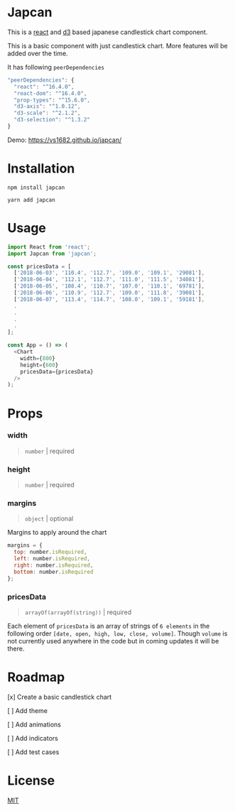 # Japcan

This is a [react](https://github.com/facebook/react/) and [d3](https://github.com/d3/d3) based japanese candlestick chart component.

This is a basic component with just candlestick chart. More features will be added over the time.

It has following `peerDependencies`

```js
"peerDependencies": {
  "react": "^16.4.0",
  "react-dom": "^16.4.0",
  "prop-types": "^15.6.0",
  "d3-axis": "^1.0.12",
  "d3-scale": "^2.1.2",
  "d3-selection": "^1.3.2"
}
```

Demo: https://vs1682.github.io/japcan/

# Installation

`npm install japcan`

`yarn add japcan`

# Usage

```js
import React from 'react';
import Japcan from 'japcan';

const pricesData = [
  ['2018-06-03', '110.4', '112.7', '109.0', '109.1', '29081'],
  ['2018-06-04', '112.1', '112.7', '111.0', '111.5', '34081'],
  ['2018-06-05', '108.4', '110.7', '107.0', '110.1', '69781'],
  ['2018-06-06', '110.9', '112.7', '109.0', '111.8', '39081'],
  ['2018-06-07', '113.4', '114.7', '108.0', '109.1', '59181'],
  .
  .
  .
  .
];

const App = () => (
  <Chart
    width={800}
    height={600}
    pricesData={pricesData}
  />
);
```

# Props

### width

> `number` | required

### height

> `number` | required

### margins

> `object` | optional

Margins to apply around the chart

```js
margins = {
  top: number.isRequired,
  left: number.isRequired,
  right: number.isRequired,
  bottom: number.isRequired
};
```

### pricesData

> `arrayOf(arrayOf(string))` | required

Each element of `pricesData` is an array of strings of `6 elements` in the following order `[date, open, high, low, close, volume]`. Though `volume` is not currently used anywhere in the code but in coming updates it will be there.

# Roadmap

[x] Create a basic candlestick chart

[ ] Add theme

[ ] Add animations

[ ] Add indicators

[ ] Add test cases

# License

[MIT](https://opensource.org/licenses/MIT)
